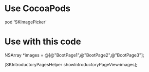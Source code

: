# Use CocoaPods
 pod 'SKImagePicker'
 
# Use with this code
 
NSArray *images = @[@"BootPage1",@"BootPage2",@"BootPage3"];
        
[SKIntroductoryPagesHelper showIntroductoryPageView:images];

